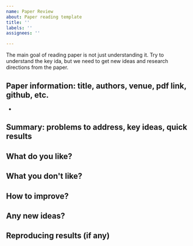 ```yaml
---
name: Paper Review
about: Paper reading template
title: ''
labels: ''
assignees: ''

---
```

The main goal of reading paper is not just understanding it. Try to understand the key ida, but we need to get new ideas and research directions from the paper.

## Paper information: title, authors, venue, pdf link, github, etc.
* 

## Summary: problems to address, key ideas, quick results


## What do you like?


## What you don't like?


## How to improve?


## Any new ideas?


## Reproducing results (if any)
